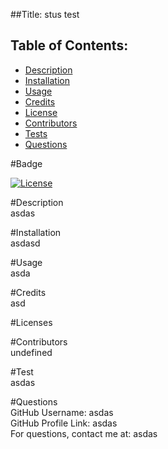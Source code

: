 ##Title: stus test<br>

## Table of Contents: 
* [Description](#description) 
* [Installation](#installation)
* [Usage](#usage)
* [Credits](#credits)
* [License](#licenses)
* [Contributors](#contributors)
* [Tests](#tests)
* [Questions](#questions)

#Badge <a name="badge"></a><br>

  [![License](https://img.shields.io/badge/)]()
  


#Description <a name="description"></a><br>
asdas

#Installation <a name="installation"></a><br>
asdasd

#Usage <a name="usage"></a><br>
asda

#Credits <a name="credits"></a><br>
asd

#Licenses <a name="licenses"></a><br>


#Contributors <a name="contributors"></a><br>
undefined

#Test <a name="tests"></a><br>
asdas

#Questions <a name="questions"></a><br>
GitHub Username: asdas<br>
GitHub Profile Link: asdas<br>
For questions, contact me at: asdas

